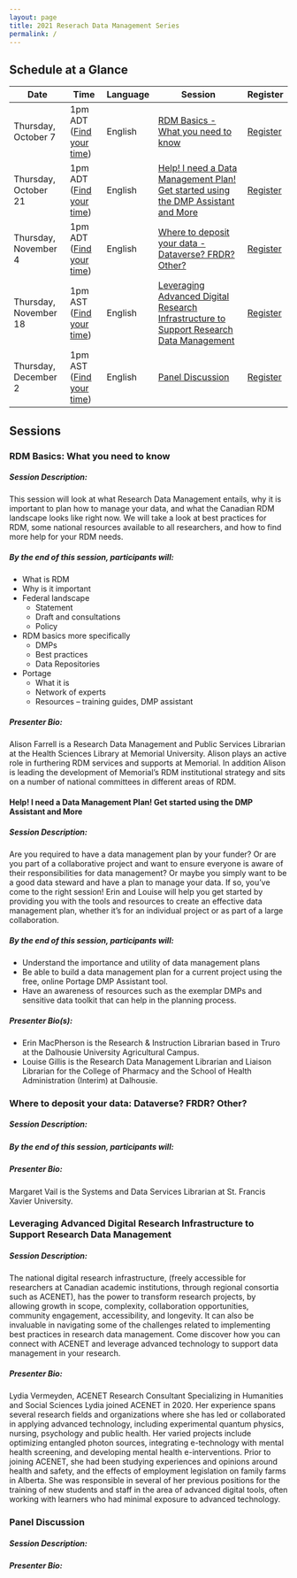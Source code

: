 ```yaml
---
layout: page
title: 2021 Reserach Data Management Series
permalink: /
---
```

## Schedule at a Glance

| Date | Time | Language | Session | Register |
| ---- | ---- | -------- | ------- | -------- |
| Thursday, October 7 | 1pm ADT ([Find your time](https://dateful.com/time-zone-converter?t=1pm&d=2021-10-07&tz2=Atlantic-Daylight-Time-ADT)) | English | [RDM Basics - What you need to know](#basics) | [Register](https://stfx.libcal.com/calendar/caul/rdm-basics) |
| Thursday, October 21 | 1pm ADT ([Find your time](https://dateful.com/time-zone-converter?t=1pm&d=2021-10-21&tz2=Atlantic-Daylight-Time-ADT)) | English | [Help! I need a Data Management Plan! Get started using the DMP Assistant and More](#dmp) | [Register](https://stfx.libcal.com/calendar/caul/rdm-basics) |
| Thursday, November 4 | 1pm ADT ([Find your time](https://dateful.com/time-zone-converter?t=1pm&d=2021-11-04&tz2=Atlantic-Daylight-Time-ADT)) | English | [Where to deposit your data - Dataverse? FRDR? Other?](#dataverse) | [Register](https://stfx.libcal.com/calendar/caul/rdm-basics) |
| Thursday, November 18 | 1pm AST ([Find your time](https://dateful.com/time-zone-converter?t=12pm&d=2021-11-18&tz2=Atlantic-Standard-Time-AST)) | English | [Leveraging Advanced Digital Research Infrastructure to Support Research Data Management](#cc) | [Register](https://stfx.libcal.com/calendar/caul/rdm-basics) |
| Thursday, December 2 | 1pm AST ([Find your time](https://dateful.com/time-zone-converter?t=12pm&d=2021-12-02&tz2=Atlantic-Standard-Time-AST)) | English | [Panel Discussion](#panel) | [Register](https://stfx.libcal.com/calendar/caul/rdm-basics) |

## Sessions

### <a id="basics"></a>RDM Basics: What you need to know

##### Session Description:  
This session will look at what Research Data Management entails, why it is important to plan how to manage your data, and what the Canadian RDM landscape looks like right now. We will take a look at best practices for RDM, some national resources available to all researchers, and how to find more help for your RDM needs. 

##### By the end of this session, participants will: 
- What is RDM
- Why is it important
- Federal landscape
    - Statement
     - Draft and consultations
    - Policy 
- RDM basics more specifically
    - DMPs
    - Best practices
    - Data Repositories
- Portage
    - What it is
    - Network of experts
    - Resources – training guides, DMP assistant 

##### Presenter Bio:
Alison Farrell is a Research Data Management and Public Services Librarian at the Health Sciences Library at Memorial University. Alison plays an active role in furthering RDM services and supports at Memorial. In addition Alison is leading the development of Memorial’s RDM institutional strategy and sits on a number of national committees in different areas of RDM.

#### <a id="dmp"></a>Help! I need a Data Management Plan! Get started using the DMP Assistant and More

##### Session Description:  
Are you required to have a data management plan by your funder? Or are you part of a collaborative project and want to ensure everyone is aware of their responsibilities for data management? Or maybe you simply want to be a good data steward and have a plan to manage your data. If so, you’ve come to the right session! Erin and Louise will help you get started by providing you with the tools and resources to create an effective data management plan, whether it’s for an individual project or as part of a large collaboration.  

##### By the end of this session, participants will: 
+ Understand the importance and utility of data management plans 
+ Be able to build a data management plan for a current project using the free, online Portage DMP Assistant tool.  
+ Have an awareness of resources such as the exemplar DMPs and sensitive data toolkit that can help in the planning process.  

##### Presenter Bio(s): 
+ Erin MacPherson is the Research & Instruction Librarian based in Truro at the Dalhousie University Agricultural Campus.   
+ Louise Gillis is the Research Data Management Librarian and Liaison Librarian for the College of Pharmacy and the School of Health Administration (Interim) at Dalhousie.

### <a id="dataverse"></a>Where to deposit your data: Dataverse? FRDR? Other?

##### Session Description:

##### By the end of this session, participants will: 

##### Presenter Bio:
Margaret Vail is the Systems and Data Services Librarian at St. Francis Xavier University.

### <a id="cc"></a>Leveraging Advanced Digital Research Infrastructure to Support Research Data Management

##### Session Description:  
The national digital research infrastructure, (freely accessible for researchers at Canadian academic institutions, through regional consortia such as  ACENET), has the power to transform research projects, by allowing growth in scope, complexity, collaboration opportunities, community engagement, accessibility, and longevity. It can also be invaluable in navigating some of the challenges related to implementing best practices in research data management. Come discover how you can connect with ACENET and leverage advanced technology to support data management in your research.

##### Presenter Bio:
Lydia Vermeyden, ACENET Research Consultant Specializing in Humanities and Social Sciences
Lydia joined ACENET in 2020. Her experience spans several research fields and organizations where she has led or collaborated in applying advanced technology, including experimental quantum physics, nursing, psychology and public health. Her varied projects include optimizing entangled photon sources, integrating e-technology with mental health screening, and developing mental health e-interventions. Prior to joining ACENET, she had been studying experiences and opinions around health and safety, and the effects of employment legislation on family farms in Alberta. She was responsible in several of her previous positions for the training of new students and staff in the area of advanced digital tools, often working with learners who had minimal exposure to advanced technology. 

### <a id="panel"></a>Panel Discussion

##### Session Description:  


##### Presenter Bio:
